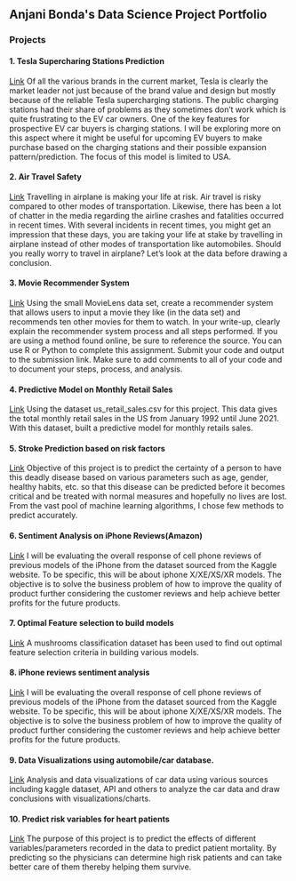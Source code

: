## Anjani Bonda's Data Science Project Portfolio

### Projects

#### 1. Tesla Supercharing Stations Prediction
[Link](https://github.com/anjanibond/Data-Science/tree/main/Portfolio/Project1)
Of all the various brands in the current market, Tesla is clearly the market leader not just because of the brand value and design but mostly because of the reliable Tesla supercharging stations. The public charging stations had their share of problems as they sometimes don’t work which is quite frustrating to the EV car owners. One of the key features for prospective EV car buyers is charging stations. I will be exploring more on this aspect where it might be useful for upcoming EV buyers to make purchase based on the charging stations and their possible expansion pattern/prediction. The focus of this model is limited to USA.


#### 2. Air Travel Safety
[Link](https://github.com/anjanibond/Data-Science/tree/main/Portfolio/Project2)
Travelling in airplane is making your life at risk. Air travel is risky compared to other modes of transportation. Likewise, there has been a lot of chatter in the media regarding the airline crashes and fatalities occurred in recent times. With several incidents in recent times, you might get an impression that these days, you are taking your life at stake by travelling in airplane instead of other modes of transportation like automobiles. Should you really worry to travel in airplane? Let’s look at the data before drawing a conclusion.

#### 3. Movie Recommender System 
[Link](https://github.com/anjanibond/Data-Science/tree/main/Portfolio/Project3)
Using the small MovieLens data set, create a recommender system that allows users to input a movie they like (in the data set) and recommends ten other movies for them to watch. In your write-up, clearly explain the recommender system process and all steps performed. If you are using a method found online, be sure to reference the source. You can use R or Python to complete this assignment. Submit your code and output to the submission link. Make sure to add comments to all of your code and to document your steps, process, and analysis.

#### 4. Predictive Model on Monthly Retail Sales
[Link](https://github.com/anjanibond/Data-Science/tree/main/Portfolio/Project4)
Using the dataset us_retail_sales.csv for this project. This data gives the total monthly retail sales in the US from January 1992 until June 2021. With this dataset, built a predictive model for monthly retails sales. 

#### 5. Stroke Prediction based on risk factors
[Link](https://github.com/anjanibond/Data-Science/tree/main/Portfolio/Project5)
Objective of this  project is to predict the certainty of a person to have this deadly disease based on various parameters such as age, gender, healthy habits, etc. so that this disease can be predicted before it becomes critical and be treated with normal measures and hopefully no lives are lost. 
From the vast pool of machine learning algorithms, I chose few methods to predict accurately.

#### 6. Sentiment Analysis on iPhone Reviews(Amazon)
[Link](https://github.com/anjanibond/Data-Science/tree/main/Portfolio/Project6)
I will be evaluating the overall response of cell phone reviews of previous models of the iPhone from the dataset sourced from the Kaggle website.
To be specific, this will be about iphone X/XE/XS/XR models. The objective is to solve the business problem of how to improve the quality of product further considering the customer reviews and help achieve better profits for the future products.

#### 7. Optimal Feature selection to build models
[Link](https://github.com/anjanibond/Data-Science/tree/main/Portfolio/Project7)
A mushrooms classification dataset has been used to find out optimal feature selection criteria in building various models. 

#### 8. iPhone reviews sentiment analysis
[Link](https://github.com/anjanibond/Data-Science/tree/main/Portfolio/Project8)
I will be evaluating the overall response of cell phone reviews of previous models of the iPhone from the dataset sourced from the Kaggle website.
To be specific, this will be about iphone X/XE/XS/XR models. The objective is to solve the business problem of how to improve the quality of product further considering the customer reviews and help achieve better profits for the future products.

#### 9. Data Visualizations using automobile/car database.
[Link](https://github.com/anjanibond/Data-Science/tree/main/Portfolio/Project9)
Analysis and data visualizations of car data using various sources including kaggle dataset, API and others to analyze the car data and draw conclusions with visualizations/charts.

#### 10. Predict risk variables for heart patients
[Link](https://github.com/anjanibond/Data-Science/tree/main/Portfolio/Project10)
The purpose of this project is to predict the effects of different variables/parameters recorded in the data to predict patient mortality. By predicting so the physicians can determine high risk patients and can take better care of them thereby helping them survive.
